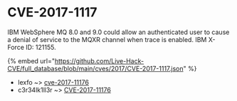 # CVE-2017-1117

IBM WebSphere MQ 8.0 and 9.0 could allow an authenticated user to cause a denial of service to the MQXR channel when trace is enabled. IBM X-Force ID: 121155.

{% embed url="https://github.com/Live-Hack-CVE/full_database/blob/main/cves/2017/CVE-2017-1117.json" %}


* lexfo ~> [cve-2017-11176](https://www.alice-snow.ru/2017/database/cve-2017-1117/cve-2017-11176-lexfo)
* c3r34lk1ll3r ~> [CVE-2017-11176](https://www.alice-snow.ru/2017/database/cve-2017-1117/cve-2017-11176-c3r34lk1ll3r)